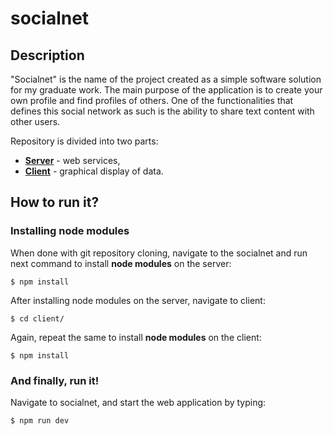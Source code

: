 # socialnet

## Description
"Socialnet" is the name of the project created as a simple software solution for my graduate work. The main purpose of the application is to create your own profile and find profiles of others. One of the functionalities that defines this social network as such is the ability to share text content with other users.

Repository is divided into two parts:
* [**Server**](https://github.com/corlukantonio/socialnet/tree/master/client) - web services,
* [**Client**](https://github.com/corlukantonio/socialnet) - graphical display of data.

## How to run it?

### Installing node modules
When done with git repository cloning, navigate to the socialnet and run next command to install **node modules** on the server:
```
$ npm install
```

After installing node modules on the server, navigate to client:
```
$ cd client/
```

Again, repeat the same to install **node modules** on the client:
```
$ npm install
```

### And finally, run it!
Navigate to socialnet, and start the web application by typing:
```
$ npm run dev
```
